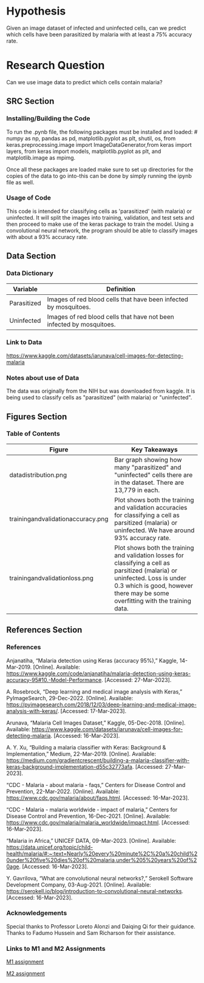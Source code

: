 # Hypothesis

 Given an image dataset of infected and uninfected cells, can we predict which cells have been parasitized by malaria with at least a 75% accuracy rate.

# Research Question

Can we use image data to predict which cells contain malaria?

## SRC Section

### Installing/Building the Code

To run the .pynb file, the following packages must be installed and loaded: # numpy as np, pandas as pd, matplotlib.pyplot as plt, shutil, os,
from keras.preprocessing.image import ImageDataGenerator,from keras import layers, from keras import models, matplotlib.pyplot as plt, and matplotlib.image as mpimg.

Once all these packages are loaded make sure to set up directories for the copies of the data to go into-this can be done by simply running the ipynb file as well.

### Usage of Code
This code is intended for classifying cells as 'parasitized' (with malaria) or uninfected. It will split the images into training, validation, and test sets and then proceed to make use of the keras package to train the model. Using a convolutional neural network, the program should be able to classify images with about a 93% accuracy rate.

## Data Section

### Data Dictionary

| Variable | Definition | 
| ------- | --- |
| Parasitized | Images of red blood cells that have been infected by mosquitoes.|
| Uninfected | Images of red blood cells that have not been infected by mosquitoes. |

### Link to Data

https://www.kaggle.com/datasets/iarunava/cell-images-for-detecting-malaria


### Notes about use of Data
The data was originally from the NIH but was downloaded from kaggle. It is being used to classify cells as "parasitized" (with malaria) or "uninfected".

## Figures Section
### Table of Contents
| Figure | Key Takeaways | 
| ------- | --- |
| datadistribution.png | Bar graph showing how many "parasitized" and "uninfected" cells there are in the dataset. There are 13,779 in each.|
| trainingandvalidationaccuracy.png | Plot shows both the training and validation accuracies for classifying a cell as parsitized (malaria) or uninfected. We have around 93% accuracy rate.|
| trainingandvalidationloss.png |  Plot shows both the training and validation losses for classifying a cell as parsitized (malaria) or uninfected. Loss is under 0.3 which is good, however there may be some overfitting with the training data.|

## References Section

### References

Anjanatiha, “Malaria detection using Keras (accuracy 95%),” Kaggle, 14-Mar-2019. [Online]. Available: https://www.kaggle.com/code/anjanatiha/malaria-detection-using-keras-accuracy-95#10.-Model-Performance. [Accessed: 27-Mar-2023]. 

A. Rosebrock, “Deep learning and medical image analysis with Keras,” PyImageSearch, 29-Dec-2022. [Online]. Available: https://pyimagesearch.com/2018/12/03/deep-learning-and-medical-image-analysis-with-keras/. [Accessed: 17-Mar-2023]. 

Arunava, “Malaria Cell Images Dataset,” Kaggle, 05-Dec-2018. [Online]. Available: https://www.kaggle.com/datasets/iarunava/cell-images-for-detecting-malaria. [Accessed: 16-Mar-2023]. 

A. Y. Xu, “Building a malaria classifier with Keras: Background &amp; Implementation,” Medium, 22-Mar-2019. [Online]. Available: https://medium.com/gradientcrescent/building-a-malaria-classifier-with-keras-background-implementation-d55c32773afa. [Accessed: 27-Mar-2023]. 

“CDC - Malaria - about malaria - faqs,” Centers for Disease Control and Prevention, 22-Mar-2022. [Online]. Available: https://www.cdc.gov/malaria/about/faqs.html. [Accessed: 16-Mar-2023]. 

“CDC - Malaria - malaria worldwide - impact of malaria,” Centers for Disease Control and Prevention, 16-Dec-2021. [Online]. Available: https://www.cdc.gov/malaria/malaria_worldwide/impact.html. [Accessed: 16-Mar-2023]. 

“Malaria in Africa,” UNICEF DATA, 09-Mar-2023. [Online]. Available: https://data.unicef.org/topic/child-health/malaria/#:~:text=Nearly%20every%20minute%2C%20a%20child%20under%20five%20dies%20of%20malaria,under%205%20years%20of%20age. [Accessed: 16-Mar-2023]. 

Y. Gavrilova, “What are convolutional neural networks?,” Serokell Software Development Company, 03-Aug-2021. [Online]. Available: https://serokell.io/blog/introduction-to-convolutional-neural-networks. [Accessed: 16-Mar-2023].


### Acknowledgements

Special thanks to Professor Loreto Alonzi and Daiqing Qi for their guidance. Thanks to Fadumo Hussein and Sam Richarson for their assistance.

### Links to M1 and M2 Assignments

[M1 assignment](https://docs.google.com/document/d/1QOKsJRAqTqHLMnBxCpUXNcdGi2G9eZs9G3AI4apKRPU/edit?usp=sharing)

[M2 assignment](https://docs.google.com/document/d/1t4ODOfT9-8qYV1OFwtb8IgzkjOh5x6ejc2H_a3F6Tow/edit?usp=sharing)




